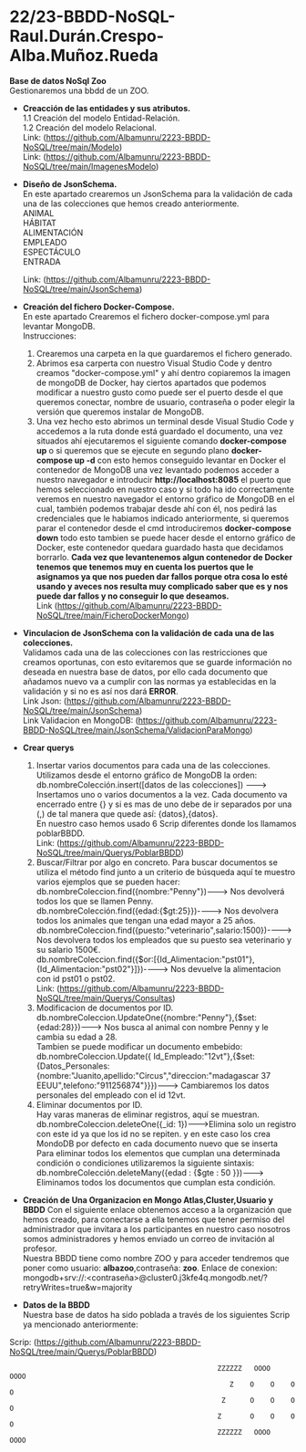 # 22/23-BBDD-NoSQL-Raul.Durán.Crespo-Alba.Muñoz.Rueda
**Base de datos NoSql Zoo** <br>
Gestionaremos una bbdd de un ZOO.<br>
 * **Creacción de las entidades y sus atributos.**<br>
    1.1 Creación del modelo Entidad-Relación.<br>
    1.2 Creación del modelo Relacional.<br>
    Link: (https://github.com/Albamunru/2223-BBDD-NoSQL/tree/main/Modelo)<br>
    Link: (https://github.com/Albamunru/2223-BBDD-NoSQL/tree/main/ImagenesModelo)
 * **Diseño de JsonSchema.**<br>
     En este apartado crearemos un JsonSchema para la validación de cada una de las colecciones que hemos creado anteriormente.<br>
     ANIMAL<br>
     HÁBITAT<br>
     ALIMENTACIÓN<br>
     EMPLEADO<br>
     ESPECTÁCULO<br>
     ENTRADA<br>

     Link: (https://github.com/Albamunru/2223-BBDD-NoSQL/tree/main/JsonSchema)

 * **Creación del fichero Docker-Compose.**<br>
    En este apartado Crearemos el fichero docker-compose.yml para levantar MongoDB.<br>
    Instrucciones:<br>
    1. Crearemos una carpeta en la que guardaremos el fichero generado.<br>
    2. Abrimos esa carperta con nuestro Visual Studio Code y dentro creamos "docker-compose.yml" y ahí dentro copiaremos la imagen de mongoDB de Docker, hay ciertos apartados que podemos modificar a nuestro gusto como puede ser el puerto desde el que queremos conectar, nombre de usuario, contraseña o poder elegir la versión que queremos instalar de MongoDB.
    3. Una vez hecho esto abrimos un terminal desde Visual Studio Code y accedemos a la ruta donde está guardado el documento, una vez situados ahí ejecutaremos el siguiente comando **docker-compose up**  o si queremos que se ejecute en segundo plano **docker-compose up -d** con esto hemos conseguido levantar en Docker el contenedor de MongoDB una vez levantado podemos acceder a nuestro navegador e introducir **http://localhost:8085** el puerto que hemos seleccionado en nuestro caso y si todo ha ido correctamente veremos en nuestro navegador el entorno gráfico de MongoDB en el cual, también podemos trabajar desde ahí con él, nos pedirá las credenciales que le habiamos indicado anteriormente, si queremos parar el contenedor desde el cmd introduciremos **docker-compose down** todo esto tambien se puede hacer desde el entorno gráfico de Docker, este contenedor quedara guardado hasta que decidamos borrarlo.
    **Cada vez que levantenemos algun contenedor de Docker tenemos que tenemos muy en cuenta los puertos que le asignamos ya que nos pueden dar fallos porque otra cosa lo esté usando y aveces nos resulta muy complicado saber que es y nos puede dar fallos y no conseguir lo que deseamos.**<br>
    Link (https://github.com/Albamunru/2223-BBDD-NoSQL/tree/main/FicheroDockerMongo)
 * **Vinculacion de JsonSchema con la validación de cada una de las colecciones.**<br>
     Validamos cada una de las colecciones con las restricciones que creamos oportunas, con esto evitaremos que se guarde información no deseada en nuestra base de datos, por ello cada documento que añadamos nuevo va a cumplir con las normas ya establecidas en la validación y si no es así nos dará **ERROR**.<br>
     Link Json: (https://github.com/Albamunru/2223-BBDD-NoSQL/tree/main/JsonSchema)<br>
     Link Validacion en MongoDB: (https://github.com/Albamunru/2223-BBDD-NoSQL/tree/main/JsonSchema/ValidacionParaMongo)
 * **Crear querys**<br>
    1. Insertar varios documentos para cada una de las colecciones.
    Utilizamos desde el entorno gráfico de MongoDB la orden: <br>
    db.nombreColección.insert([datos de las colecciones]) ---> Insertamos uno o varios documentos a la vez.
    Cada documento va encerrado entre {} y si es mas de uno debe de ir separados por una (,) de tal manera que quede así: {datos},{datos}.<br>
    En nuestro caso hemos usado 6 Scrip  diferentes donde los llamamos poblarBBDD.<br>
    Link: (https://github.com/Albamunru/2223-BBDD-NoSQL/tree/main/Querys/PoblarBBDD)
    2. Buscar/Filtrar por algo en concreto.
    Para buscar documentos se utiliza el método find junto a un criterio de búsqueda aquí te muestro varios ejemplos que se pueden hacer: <br>
    db.nombreColeccion.find({nombre:"Penny"})---> Nos devolverá todos los que se llamen Penny.<br>
    db.nombreColección.find({edad:{$gt:25}})----> Nos devolvera todos los animales que tengan una edad mayor a 25 años.<br>
    db.nombreColeccion.find({puesto:"veterinario",salario:1500})----> Nos devolvera todos los empleados que su puesto sea veterinario y su salario 1500€.<br>
    db.nombreColeccion.find({$or:[{Id_Alimentacion:"pst01"},{Id_Alimentacion:"pst02"}]})----> Nos devuelve la alimentacion con id pst01 o pst02.<br> 
    Link: (https://github.com/Albamunru/2223-BBDD-NoSQL/tree/main/Querys/Consultas)
    3. Modificacion de documentos por ID.<br>
    db.nombreColeccion.UpdateOne({nombre:"Penny"},{$set:{edad:28}})---> Nos busca al animal con nombre Penny y le cambia su edad a 28.<br>
    Tambien se puede modificar un documento embebido:<br>
    db.nombreColeccion.Update({ Id_Empleado:"12vt"},{$set:{Datos_Personales:{nombre:"Juanito,apellido:"Circus","direccion:"madagascar 37 EEUU",telefono:"911256874"}}})---> Cambiaremos los datos personales del empleado con el id 12vt.<br>
   4. Eliminar documentos por ID.<br>
   Hay varas maneras de eliminar registros, aquí se muestran.<br>
   db.nombreColeccion.deleteOne({_id: 1})--->Elimina solo un registro con este id ya que los id no se repiten. y en este caso los crea MondoDB por defecto en cada documento nuevo que se inserta<br>
   Para eliminar todos los elementos que cumplan una determinada condición o condiciones utilizaremos la siguiente sintaxis:<br>
   db.nombreColección.deleteMany({edad : {$gte : 50 }})---> Eliminamos todos los documentos que cumplan esta condición.<bt>
 * **Creación de Una Organizacion en Mongo Atlas,Cluster,Usuario y BBDD**
 Con el siguiente enlace obtenemos acceso a la organización que hemos creado, para conectarse a ella tenemos que tener permiso del administrador que invitara a los participantes en nuestro caso nosotros somos administradores y hemos enviado un correo de invitación al profesor.<br>
 Nuestra BBDD tiene como nombre ZOO y para acceder tendremos que poner como usuario: **albazoo**,contraseña: **zoo**.
 Enlace de conexion:
 mongodb+srv://<usuario>:<contraseña>@cluster0.j3kfe4q.mongodb.net/?retryWrites=true&w=majority <br>
* **Datos de la BBDD**<br>
Nuestra base de datos ha sido poblada a través de los siguientes Scrip ya mencionado anteriormente:

Scrip:
(https://github.com/Albamunru/2223-BBDD-NoSQL/tree/main/Querys/PoblarBBDD)







                                                       ZZZZZZ   OOOO      OOOO
                                                          Z    O    O    O    O
                                                        Z      O    O    O    O
                                                       Z       O    O    O    O
                                                       ZZZZZZ   OOOO      OOOO




